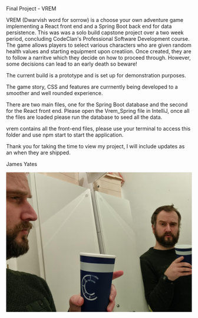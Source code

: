 Final Project - VREM

VREM (Dwarvish word for sorrow) is a choose your own adventure game implementing a React front end and a Spring Boot back end for data persistence. This was was a solo build capstone project over a two week period, concluding CodeClan's Professional Software Development course.  The game allows players to select various characters who are given random health values and starting equipment upon creatiion. Once created, they are to follow a narritve which they decide on how to proceed through. However, some decisions can lead to an early death so beware!

The current build is a prototype and is set up for demonstration purposes. 

The game story, CSS and features are currnently being developed to a smoother and well rounded experience.

There are two main files, one for the Spring Boot database and the second for the React front end. Please open the Vrem_Spring file in IntelliJ, once all the files are loaded please run the database to seed all the data.

vrem contains all the front-end files, please use your terminal to access this folder and use npm start to start the application.

Thank you for taking the time to view my project, I will include updates as an when they are shipped.

James Yates

![alt text](image/YatJamSolobuild.jpeg)

